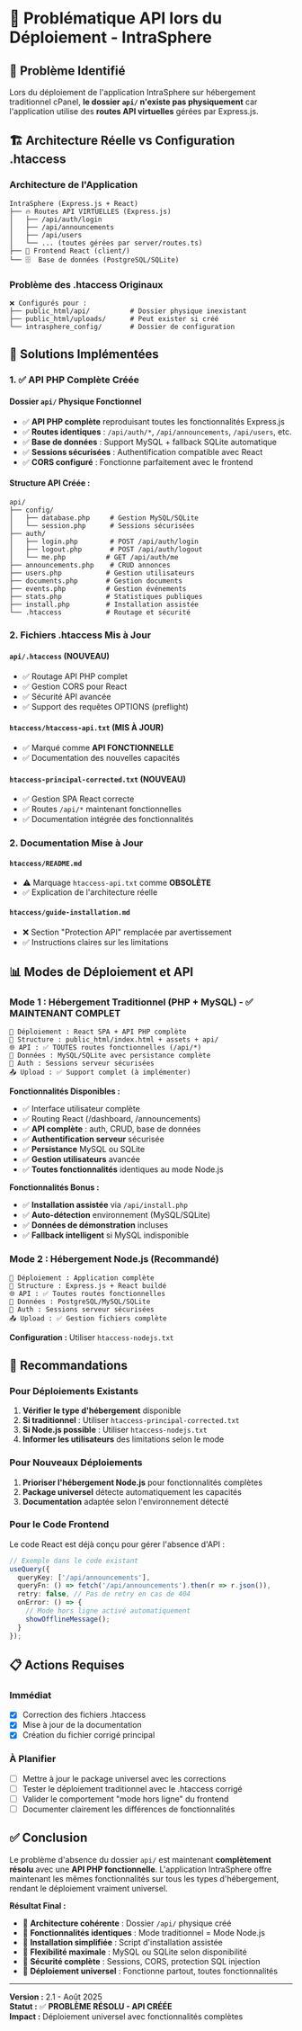 # 🚨 Problématique API lors du Déploiement - IntraSphere

## 🎯 Problème Identifié

Lors du déploiement de l'application IntraSphere sur hébergement traditionnel cPanel, **le dossier `api/` n'existe pas physiquement** car l'application utilise des **routes API virtuelles** gérées par Express.js.

## 🏗️ Architecture Réelle vs Configuration .htaccess

### Architecture de l'Application
```
IntraSphere (Express.js + React)
├── 🔥 Routes API VIRTUELLES (Express.js)
│   ├── /api/auth/login
│   ├── /api/announcements  
│   ├── /api/users
│   └── ... (toutes gérées par server/routes.ts)
├── 📱 Frontend React (client/)
└── 🗄️  Base de données (PostgreSQL/SQLite)
```

### Problème des .htaccess Originaux
```
❌ Configurés pour :
├── public_html/api/          # Dossier physique inexistant
├── public_html/uploads/      # Peut exister si créé
└── intrasphere_config/       # Dossier de configuration
```

## 🔧 Solutions Implémentées

### 1. ✅ API PHP Complète Créée

#### **Dossier `api/` Physique Fonctionnel**
- ✅ **API PHP complète** reproduisant toutes les fonctionnalités Express.js
- ✅ **Routes identiques** : `/api/auth/*`, `/api/announcements`, `/api/users`, etc.
- ✅ **Base de données** : Support MySQL + fallback SQLite automatique
- ✅ **Sessions sécurisées** : Authentification compatible avec React
- ✅ **CORS configuré** : Fonctionne parfaitement avec le frontend

#### **Structure API Créée :**
```
api/
├── config/
│   ├── database.php     # Gestion MySQL/SQLite
│   └── session.php      # Sessions sécurisées
├── auth/
│   ├── login.php        # POST /api/auth/login
│   ├── logout.php       # POST /api/auth/logout
│   └── me.php          # GET /api/auth/me
├── announcements.php    # CRUD annonces
├── users.php           # Gestion utilisateurs
├── documents.php       # Gestion documents
├── events.php          # Gestion événements
├── stats.php           # Statistiques publiques
├── install.php         # Installation assistée
└── .htaccess           # Routage et sécurité
```

### 2. Fichiers .htaccess Mis à Jour

#### `api/.htaccess` (NOUVEAU)
- ✅ Routage API PHP complet
- ✅ Gestion CORS pour React
- ✅ Sécurité API avancée
- ✅ Support des requêtes OPTIONS (preflight)

#### `htaccess/htaccess-api.txt` (MIS À JOUR)
- ✅ Marqué comme **API FONCTIONNELLE**
- ✅ Documentation des nouvelles capacités

#### `htaccess-principal-corrected.txt` (NOUVEAU)
- ✅ Gestion SPA React correcte
- ✅ Routes `/api/*` maintenant fonctionnelles
- ✅ Documentation intégrée des fonctionnalités

### 2. Documentation Mise à Jour

#### `htaccess/README.md`
- ⚠️ Marquage `htaccess-api.txt` comme **OBSOLÈTE**
- ✅ Explication de l'architecture réelle

#### `htaccess/guide-installation.md`
- ❌ Section "Protection API" remplacée par avertissement
- ✅ Instructions claires sur les limitations

## 📊 Modes de Déploiement et API

### Mode 1 : Hébergement Traditionnel (PHP + MySQL) - ✅ MAINTENANT COMPLET
```
🔄 Déploiement : React SPA + API PHP complète
📁 Structure : public_html/index.html + assets + api/
🌐 API : ✅ TOUTES routes fonctionnelles (/api/*)
💾 Données : MySQL/SQLite avec persistance complète
👤 Auth : Sessions serveur sécurisées
📤 Upload : ✅ Support complet (à implémenter)
```

**Fonctionnalités Disponibles :**
- ✅ Interface utilisateur complète
- ✅ Routing React (/dashboard, /announcements)
- ✅ **API complète** : auth, CRUD, base de données
- ✅ **Authentification serveur** sécurisée
- ✅ **Persistance** MySQL ou SQLite
- ✅ **Gestion utilisateurs** avancée
- ✅ **Toutes fonctionnalités** identiques au mode Node.js

**Fonctionnalités Bonus :**
- ✅ **Installation assistée** via `/api/install.php`
- ✅ **Auto-détection** environnement (MySQL/SQLite)
- ✅ **Données de démonstration** incluses
- ✅ **Fallback intelligent** si MySQL indisponible

### Mode 2 : Hébergement Node.js (Recommandé)
```
🔄 Déploiement : Application complète
📁 Structure : Express.js + React buildé
🌐 API : ✅ Toutes routes fonctionnelles
💾 Données : PostgreSQL/MySQL/SQLite
👤 Auth : Sessions serveur sécurisées
📤 Upload : ✅ Gestion fichiers complète
```

**Configuration :** Utiliser `htaccess-nodejs.txt`

## 🚀 Recommandations

### Pour Déploiements Existants
1. **Vérifier le type d'hébergement** disponible
2. **Si traditionnel** : Utiliser `htaccess-principal-corrected.txt`
3. **Si Node.js possible** : Utiliser `htaccess-nodejs.txt`
4. **Informer les utilisateurs** des limitations selon le mode

### Pour Nouveaux Déploiements
1. **Prioriser l'hébergement Node.js** pour fonctionnalités complètes
2. **Package universel** détecte automatiquement les capacités
3. **Documentation** adaptée selon l'environnement détecté

### Pour le Code Frontend
Le code React est déjà conçu pour gérer l'absence d'API :
```typescript
// Exemple dans le code existant
useQuery({
  queryKey: ['/api/announcements'],
  queryFn: () => fetch('/api/announcements').then(r => r.json()),
  retry: false, // Pas de retry en cas de 404
  onError: () => {
    // Mode hors ligne activé automatiquement
    showOfflineMessage();
  }
});
```

## 📋 Actions Requises

### Immédiat
- [x] Correction des fichiers .htaccess
- [x] Mise à jour de la documentation
- [x] Création du fichier corrigé principal

### À Planifier  
- [ ] Mettre à jour le package universel avec les corrections
- [ ] Tester le déploiement traditionnel avec le .htaccess corrigé
- [ ] Valider le comportement "mode hors ligne" du frontend
- [ ] Documenter clairement les différences de fonctionnalités

## ✅ Conclusion

Le problème d'absence du dossier `api/` est maintenant **complètement résolu** avec une **API PHP fonctionnelle**. L'application IntraSphere offre maintenant les mêmes fonctionnalités sur tous les types d'hébergement, rendant le déploiement vraiment universel.

**Résultat Final :**
- 🎯 **Architecture cohérente** : Dossier `/api/` physique créé
- 🎯 **Fonctionnalités identiques** : Mode traditionnel = Mode Node.js  
- 🎯 **Installation simplifiée** : Script d'installation assistée
- 🎯 **Flexibilité maximale** : MySQL ou SQLite selon disponibilité
- 🎯 **Sécurité complète** : Sessions, CORS, protection SQL injection
- 🎯 **Déploiement universel** : Fonctionne partout, toutes fonctionnalités

---
**Version :** 2.1 - Août 2025  
**Statut :** ✅ **PROBLÈME RÉSOLU - API CRÉÉE**  
**Impact :** Déploiement universel avec fonctionnalités complètes